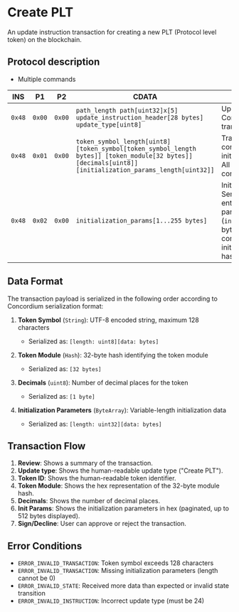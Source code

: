 # Create PLT

An update instruction transaction for creating a new PLT (Protocol level token) on the blockchain.

## Protocol description

* Multiple commands

INS | P1 | P2 | CDATA | Comment |
|----|--------|-----|-------------|----|
| `0x48` | `0x00` | `0x00` | `path_length path[uint32]x[5] update_instruction_header[28 bytes] update_type[uint8]` | Update type must be 24. Contains derivation path and transaction header. |
| `0x48` | `0x01` | `0x00` | `token_symbol_length[uint8] [token_symbol[token_symbol_length bytes]] [token_module[32 bytes]] [decimals[uint8]] [initialization_params_length[uint32]]` | Transaction payload containing token details and initialization parameters length. All fields are included in this command. |
| `0x48` | `0x02` | `0x00` | `initialization_params[1...255 bytes]` | Initialization parameters bytes. Sent in batches until the entirety of the initialization parameters (`initialization_params_length` bytes) has been sent. This command is repeated until all initialization parameter data has been sent. |

## Data Format

The transaction payload is serialized in the following order according to Concordium serialization format:

1. **Token Symbol** (`String`): UTF-8 encoded string, maximum 128 characters
   - Serialized as: `[length: uint8][data: bytes]`

2. **Token Module** (`Hash`): 32-byte hash identifying the token module
   - Serialized as: `[32 bytes]`

3. **Decimals** (`uint8`): Number of decimal places for the token
   - Serialized as: `[1 byte]`

4. **Initialization Parameters** (`ByteArray`): Variable-length initialization data
   - Serialized as: `[length: uint32][data: bytes]`

## Transaction Flow

1. **Review**: Shows a summary of the transaction.
2. **Update type**: Shows the human-readable update type ("Create PLT").
3. **Token ID**: Shows the human-readable token identifier.
4. **Token Module**: Shows the hex representation of the 32-byte module hash.
5. **Decimals**: Shows the number of decimal places.
6. **Init Params**: Shows the initialization parameters in hex (paginated, up to 512 bytes displayed).
7. **Sign/Decline**: User can approve or reject the transaction.

## Error Conditions

- `ERROR_INVALID_TRANSACTION`: Token symbol exceeds 128 characters
- `ERROR_INVALID_TRANSACTION`: Missing initialization parameters (length cannot be 0)
- `ERROR_INVALID_STATE`: Received more data than expected or invalid state transition
- `ERROR_INVALID_INSTRUCTION`: Incorrect update type (must be 24)
